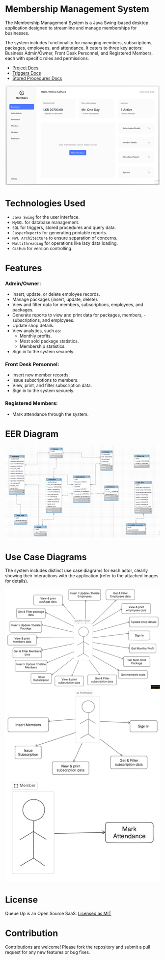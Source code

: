 # Membership Management System

The Membership Management System is a Java Swing-based desktop application designed to streamline and manage memberships for businesses.

The system includes functionality for managing members, subscriptions, packages, employees, and attendance. It caters to three key actors: Business Admin/Owner, Front Desk Personnel, and Registered Members, each with specific roles and permissions.

-   [Project Docs](https://drive.google.com/file/d/15uRPXzvG9TnXLSdyzpTpYAJhTpsFiMTm/view?usp=sharing)
-   [Triggers Docs](https://github.com/vishva-kalhara/Members-v2/blob/master/docs/triggers.md)
-   [Stored Procedures Docs](https://github.com/vishva-kalhara/Members-v2/blob/master/docs/stored_procedures.md)

![alt text](./docs/image.png)

# Technologies Used

-   `Java Swing` for the user interface.
-   `MySQL` for database management.
-   `SQL` for triggers, stored procedures and query data.
-   `JasperReports` for generating printable reports.
-   `MVC Architecture` to ensure separation of concerns.
-   `Multithreading` for operations like lazy data loading.
-   `GitHub` for version controlling.

# Features

### Admin/Owner:

-   Insert, update, or delete employee records.
-   Manage packages (insert, update, delete).
-   View and filter data for members, subscriptions, employees, and packages.
-   Generate reports to view and print data for packages, members, - subscriptions, and employees.
-   Update shop details.
-   View analytics, such as:
    -   Monthly profits.
    -   Most sold package statistics.
    -   Membership statistics.
-   Sign in to the system securely.

### Front Desk Personnel:

-   Insert new member records.
-   Issue subscriptions to members.
-   View, print, and filter subscription data.
-   Sign in to the system securely.

### Registered Members:

-   Mark attendance through the system.

# EER Diagram

![EER](./docs/eer.png)

# Use Case Diagrams

The system includes distinct use case diagrams for each actor, clearly showing their interactions with the application (refer to the attached images for details).

![owner_use_case](<./docs/Screenshot 2024-11-24 233433.png>)
![front_desk_use_case](<./docs/Screenshot 2024-11-24 233455.png>)
![member_use_case](<./docs/Screenshot 2024-11-24 233508.png>)

# License

Queue Up is an Open Source SaaS. [Licensed as MIT](https://github.com/vishva-kalhara/Members-v2/blob/master/LICENSE)

# Contribution

Contributions are welcome! Please fork the repository and submit a pull request for any new features or bug fixes.
